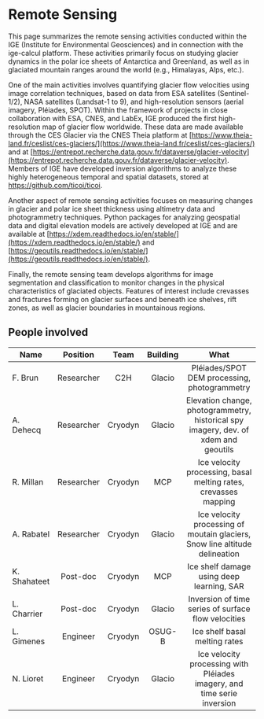 # Remote Sensing
This page summarizes the remote sensing activities conducted within the IGE (Institute for Environmental Geosciences) and in connection with the ige-calcul platform. These activities primarily focus on studying glacier dynamics in the polar ice sheets of Antarctica and Greenland, as well as in glaciated mountain ranges around the world (e.g., Himalayas, Alps, etc.).

One of the main activities involves quantifying glacier flow velocities using image correlation techniques, based on data from ESA satellites (Sentinel-1/2), NASA satellites (Landsat-1 to 9), and high-resolution sensors (aerial imagery, Pléiades, SPOT). Within the framework of projects in close collaboration with ESA, CNES, and LabEx, IGE produced the first high-resolution map of glacier flow worldwide. These data are made available through the CES Glacier via the CNES Theia platform at [https://www.theia-land.fr/ceslist/ces-glaciers/](https://www.theia-land.fr/ceslist/ces-glaciers/) and at [https://entrepot.recherche.data.gouv.fr/dataverse/glacier-velocity](https://entrepot.recherche.data.gouv.fr/dataverse/glacier-velocity). Members of IGE have developed inversion algorithms to analyze these highly heterogeneous temporal and spatial datasets, stored at https://github.com/ticoi/ticoi.

Another aspect of remote sensing activities focuses on measuring changes in glacier and polar ice sheet thickness using altimetry data and photogrammetry techniques. Python packages for analyzing geospatial data and digital elevation models are actively developed at IGE and are available at [https://xdem.readthedocs.io/en/stable/](https://xdem.readthedocs.io/en/stable/) and [https://geoutils.readthedocs.io/en/stable/](https://geoutils.readthedocs.io/en/stable/).

Finally, the remote sensing team develops algorithms for image segmentation and classification to monitor changes in the physical characteristics of glaciated objects. Features of interest include crevasses and fractures forming on glacier surfaces and beneath ice shelves, rift zones, as well as glacier boundaries in mountainous regions.

##  People involved

|   Name       |  Position         |  Team            |  Building          | What                                                 |
| -------------|:-----------------:|:----------------:|:------------------:|:----------------------------------------------------:|
| F. Brun      | Researcher        | C2H              |    Glacio          | Pléiades/SPOT DEM processing, photogrammetry |
| A. Dehecq    | Researcher        | Cryodyn          |    Glacio          | Elevation change, photogrammetry, historical spy imagery, dev. of xdem and geoutils |
| R. Millan    | Researcher        | Cryodyn          |    MCP             | Ice velocity processing, basal melting rates, crevasses mapping |
| A. Rabatel   | Researcher        | Cryodyn          |    Glacio          | Ice velocity processing of moutain glaciers, Snow line altitude delineation |
| K. Shahateet | Post-doc          | Cryodyn          |    MCP             | Ice shelf damage using deep learning, SAR |
| L. Charrier  | Post-doc          | Cryodyn          |    Glacio          | Inversion of time series of surface flow velocities |
| L. Gimenes   | Engineer          | Cryodyn          |    OSUG-B          | Ice shelf basal melting rates |
| N. Lioret    | Engineer          | Cryodyn          |    Glacio          | Ice velocity processing with Pléiades imagery, and time serie inversion |
 

